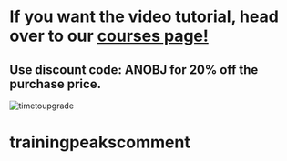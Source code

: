 # If you want the video tutorial, head over to our [courses page!](https://anobjectisa.wixsite.com/website "courses page!")
## Use discount code: ANOBJ for 20% off the purchase price.

![timetoupgrade](https://user-images.githubusercontent.com/58220766/133908496-316a64a5-f34c-48c0-a48e-eddcb81e172e.png)
# trainingpeakscomment
